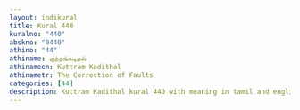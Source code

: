 ```yaml
---
layout: indikural
title: Kural 440
kuralno: "440"
abskno: "0440"
athino: "44"
athiname: குற்றங்கடிதல்
athinameen: Kuttram Kadithal
athinametr: The Correction of Faults
categories: [44]
description: Kuttram Kadithal kural 440 with meaning in tamil and english 
---
```


